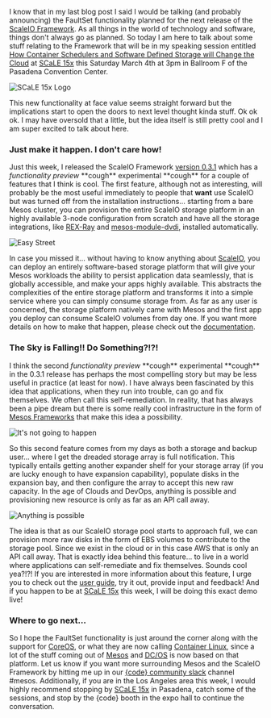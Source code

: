 I know that in my last blog post I said I would be talking (and probably announcing) the FaultSet functionality planned for the next release of the [ScaleIO Framework](https://github.com/codedellemc/scaleio-framework). As all things in the world of technology and software, things don't always go as planned. So today I am here to talk about some stuff relating to the Framework that will be in my speaking session entitled [How Container Schedulers and Software Defined Storage will Change the Cloud](https://www.socallinuxexpo.org/scale/15x/presentations/how-container-schedulers-and-software-defined-storage-will-change-cloud) at [SCaLE 15x](https://www.socallinuxexpo.org/scale/15x) this Saturday March 4th at 3pm in Ballroom F of the Pasadena Convention Center.

![SCaLE 15x Logo](https://github.com/dvonthenen/blog/raw/master/images/15x_logo_lg.png)

This new functionality at face value seems straight forward but the implications start to open the doors to next level thought kinda stuff. Ok ok ok. I may have oversold that a little, but the idea itself is still pretty cool and I am super excited to talk about here.

### Just make it happen. I don't care how!

Just this week, I released the ScaleIO Framework [version 0.3.1](https://github.com/codedellemc/scaleio-framework/releases/tag/v0.3.1) which has a *functionality preview* \*\*cough\*\* experimental \*\*cough\*\* for a couple of features that I think is cool. The first feature, although not as interesting, will probably be the most useful immediately to people that **want** use ScaleIO but was turned off from the installation instructions... starting from a bare Mesos cluster, you can provision the entire ScaleIO storage platform in an highly available 3-node configuration from scratch and have all the storage integrations, like [REX-Ray](https://github.com/codedellemc/rexray) and [mesos-module-dvdi](https://github.com/codedellemc/mesos-module-dvdi), installed automatically.

![Easy Street](https://github.com/dvonthenen/blog/raw/master/images/EasyStreetSign.jpg)

In case you missed it... without having to know anything about [ScaleIO](https://www.emc.com/storage/scaleio/index.htm?pid=glossary-page-serversan-02122016), you can deploy an entirely software-based storage platform that will give your Mesos workloads the ability to persist application data seamlessly, that is globally accessible, and make your apps highly available. This abstracts the complexities of the entire storage platform and transforms it into a simple service where you can simply consume storage from. As far as any user is concerned, the storage platform natively came with Mesos and the first app you deploy can consume ScaleIO volumes from day one. If you want more details on how to make that happen, please check out the [documentation](http://scaleio-framework.readthedocs.io/en/stable/user-guide/experimental/).

### The Sky is Falling!! Do Something?!?!

I think the second *functionality preview* \*\*cough\*\* experimental \*\*cough\*\* in the 0.3.1 release has perhaps the most compelling story but may be less useful in practice (at least for now). I have always been fascinated by this idea that applications, when they run into trouble, can go and fix themselves. We often call this self-remediation. In reality, that has always been a pipe dream but there is some really cool infrastructure in the form of [Mesos Frameworks](http://mesos.apache.org/documentation/latest/app-framework-development-guide/) that make this idea a possibility.

![It's not going to happen](https://github.com/dvonthenen/blog/raw/master/images/hangover-not-going-to-happen.jpg)

So this second feature comes from my days as both a storage and backup user... where I get the dreaded storage array is full notification. This typically entails getting another expander shelf for your storage array (if you are lucky enough to have expansion capability), populate disks in the expansion bay, and then configure the array to accept this new raw capacity. In the age of Clouds and DevOps, anything is possible and provisioning new resource is only as far as an API call away.

![Anything is possible](https://github.com/dvonthenen/blog/raw/master/images/anything-is-possible.jpg)

The idea is that as our ScaleIO storage pool starts to approach full, we can provision more raw disks in the form of EBS volumes to contribute to the storage pool. Since we exist in the cloud or in this case AWS that is only an API call away. That is exactly idea behind this feature... to live in a world where applications can self-remediate and fix themselves. Sounds cool yea?!?! If you are interested in more information about this feature, I urge you to check out the [user guide](http://scaleio-framework.readthedocs.io/en/stable/user-guide/experimental/), try it out, provide input and feedback! And if you happen to be at [SCaLE 15x](https://www.socallinuxexpo.org/scale/15x/presentations/how-container-schedulers-and-software-defined-storage-will-change-cloud) this week, I will be doing this exact demo live!

### Where to go next...

So I hope the FaultSet functionality is just around the corner along with the support for [CoreOS](https://coreos.com/), or what they are now calling [Container Linux](https://coreos.com/products/container-linux-subscription/), since a lot of the stuff coming out of [Mesos](http://mesos.apache.org/) and [DC/OS](https://dcos.io/) is now based on that platform. Let us know if you want more surrounding Mesos and the ScaleIO Framework by hitting me up in our [{code} community slack](http://community.codedellemc.com/) channel #mesos. Additionally, if you are in the Los Angeles area this week, I would highly recommend stopping by [SCaLE 15x](https://www.socallinuxexpo.org/scale/15x) in Pasadena, catch some of the sessions, and stop by the {code} booth in the expo hall to continue the conversation.
